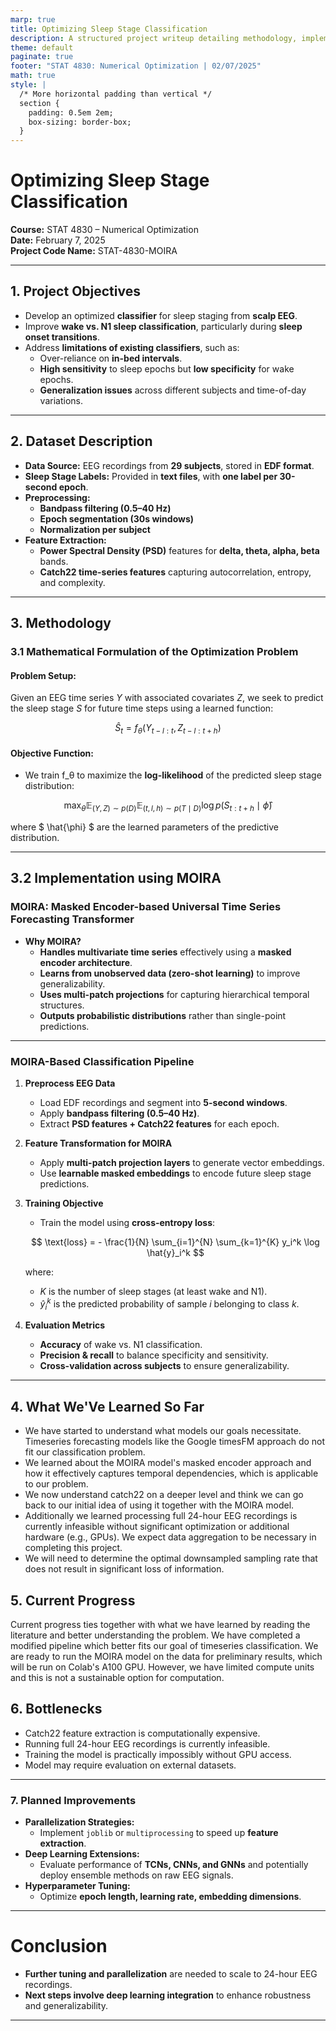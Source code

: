 ```yaml
---
marp: true
title: Optimizing Sleep Stage Classification
description: A structured project writeup detailing methodology, implementation, and results.
theme: default
paginate: true
footer: "STAT 4830: Numerical Optimization | 02/07/2025"
math: true
style: |
  /* More horizontal padding than vertical */
  section {
    padding: 0.5em 2em;
    box-sizing: border-box;
  }
---
```


# **Optimizing Sleep Stage Classification**

**Course:** STAT 4830 – Numerical Optimization  
**Date:** February 7, 2025  
**Project Code Name:** STAT-4830-MOIRA  

---

## **1. Project Objectives**
- Develop an optimized **classifier** for sleep staging from **scalp EEG**.
- Improve **wake vs. N1 sleep classification**, particularly during **sleep onset transitions**.
- Address **limitations of existing classifiers**, such as:
  - Over-reliance on **in-bed intervals**.
  - **High sensitivity** to sleep epochs but **low specificity** for wake epochs.
  - **Generalization issues** across different subjects and time-of-day variations.

---

## **2. Dataset Description**
- **Data Source:** EEG recordings from **29 subjects**, stored in **EDF format**.
- **Sleep Stage Labels:** Provided in **text files**, with **one label per 30-second epoch**.
- **Preprocessing:**
  - **Bandpass filtering (0.5–40 Hz)**
  - **Epoch segmentation (30s windows)**
  - **Normalization per subject**
- **Feature Extraction:**
  - **Power Spectral Density (PSD)** features for **delta, theta, alpha, beta** bands.
  - **Catch22 time-series features** capturing autocorrelation, entropy, and complexity.

---

## **3. Methodology**
### **3.1 Mathematical Formulation of the Optimization Problem**
#### **Problem Setup:**
Given an EEG time series $Y$ with associated covariates $Z$, we seek to predict the sleep stage $S$ for future time steps using a learned function:

$$
\hat{S}_t = f_{\theta}(Y_{t-l:t}, Z_{t-l:t+h})
$$

#### **Objective Function:**
- We train f_θ to maximize the **log-likelihood** of the predicted sleep stage distribution:

$$
\max_{\theta} \mathbb{E}_{(Y,Z) \sim p(D)} \mathbb{E}_{(t,l,h) \sim p(T \mid D)}
\log p(S_{t:t+h} \mid \hat{\phi})
$$

where $ \hat{\phi} $ are the learned parameters of the predictive distribution.

---

## **3.2 Implementation using MOIRA**
### **MOIRA: Masked Encoder-based Universal Time Series Forecasting Transformer**
- **Why MOIRA?**
  - **Handles multivariate time series** effectively using a **masked encoder architecture**.
  - **Learns from unobserved data (zero-shot learning)** to improve generalizability.
  - **Uses multi-patch projections** for capturing hierarchical temporal structures.
  - **Outputs probabilistic distributions** rather than single-point predictions.

---

### **MOIRA-Based Classification Pipeline**
1. **Preprocess EEG Data**
   - Load EDF recordings and segment into **5-second windows**.
   - Apply **bandpass filtering (0.5–40 Hz)**.
   - Extract **PSD features + Catch22 features** for each epoch.
2. **Feature Transformation for MOIRA**
   <!-- - Flatten multivariate EEG time series into a **masked encoder format**. -->
   - Apply **multi-patch projection layers** to generate vector embeddings.
   - Use **learnable masked embeddings** to encode future sleep stage predictions.
3. **Training Objective**
   - Train the model using **cross-entropy loss**:

   $$
   \text{loss} = - \frac{1}{N} \sum_{i=1}^{N} \sum_{k=1}^{K} y_i^k \log \hat{y}_i^k
   $$

   where:
   - $K$ is the number of sleep stages (at least wake and N1).
   - $\hat{y}_i^k$ is the predicted probability of sample $i$ belonging to class $k$.

4. **Evaluation Metrics**
   - **Accuracy** of wake vs. N1 classification.
   - **Precision & recall** to balance specificity and sensitivity.
   - **Cross-validation across subjects** to ensure generalizability.

---

## **4. What We'Ve Learned So Far**
- We have started to understand what models our goals necessitate. Timeseries forecasting models like the Google timesFM approach do not fit our classification problem.
- We learned about the MOIRA model's masked encoder approach and how it effectively captures temporal dependencies, which is applicable to our problem.
- We now understand catch22 on a deeper level and think we can go back to our initial idea of using it together with the MOIRA model.
- Additionally we learned processing full 24-hour EEG recordings is currently infeasible without significant optimization or additional hardware (e.g., GPUs). We expect data aggregation to be necessary in completing this project.
- We will need to determine the optimal downsampled sampling rate that does not result in significant loss of information.

## **5. Current Progress**
Current progress ties together with what we have learned by reading the literature and better understanding the problem. We have completed a modified pipeline which better fits our goal of timeseries classification. We are ready to run the MOIRA model on the data for preliminary results, which will be run on Colab's A100 GPU. However, we have limited compute units and this is not a sustainable option for computation.

## **6. Bottlenecks**
  - Catch22 feature extraction is computationally expensive.
  - Running full 24-hour EEG recordings is currently infeasible.
  - Training the model is practically impossibly without GPU access.
  - Model may require evaluation on external datasets.
---

### **7. Planned Improvements**
- **Parallelization Strategies:**
  - Implement `joblib` or `multiprocessing` to speed up **feature extraction**.
- **Deep Learning Extensions:**
  - Evaluate performance of **TCNs, CNNs, and GNNs** and potentially deploy ensemble methods on raw EEG signals.
- **Hyperparameter Tuning:**
  - Optimize **epoch length, learning rate, embedding dimensions**.

---

# **Conclusion**
- **Further tuning and parallelization** are needed to scale to 24-hour EEG recordings.
- **Next steps involve deep learning integration** to enhance robustness and generalizability.

---
